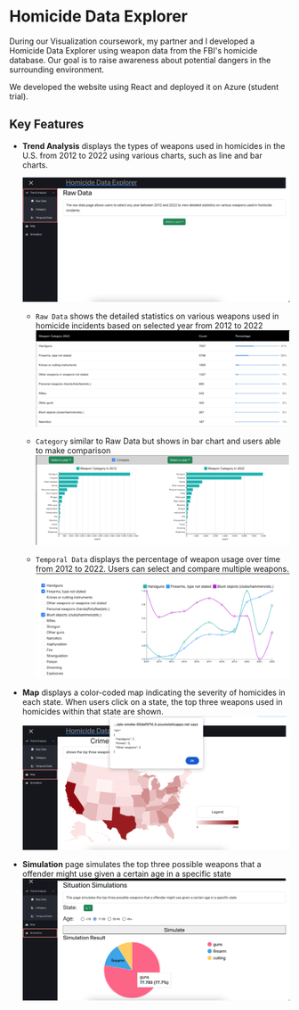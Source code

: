 # Homicide Data Explorer

During our Visualization coursework, my partner and I developed a Homicide Data Explorer using weapon data from the FBI's homicide database. Our goal is to raise awareness about potential dangers in the surrounding environment.

We developed the website using React and deployed it on Azure (student trial).

## Key Features

- **Trend Analysis** displays the types of weapons used in homicides in the U.S. from 2012 to 2022 using various charts, such as line and bar charts. 

    ![Example Image](images/trend_home.png)

    - `Raw Data` shows the detailed statistics on various weapons used in homicide incidents based on selected year from 2012 to 2022
    ![Example Image](images/raw.png)

    - `Category` similar to Raw Data but shows in bar chart and users able to make comparison
    ![Example Image](images/category.png)

    - `Temporal Data` displays the percentage of weapon usage over time from 2012 to 2022. Users can select and compare multiple weapons.
    ![Example Image](images/temporal.png)

- **Map** displays a color-coded map indicating the severity of homicides in each state. When users click on a state, the top three weapons used in homicides within that state are shown.
![Example Image](images/map.png)

- **Simulation** page simulates the top three possible weapons that a offender might use given a certain age in a specific state
 ![Example Image](images/simulation.png)

